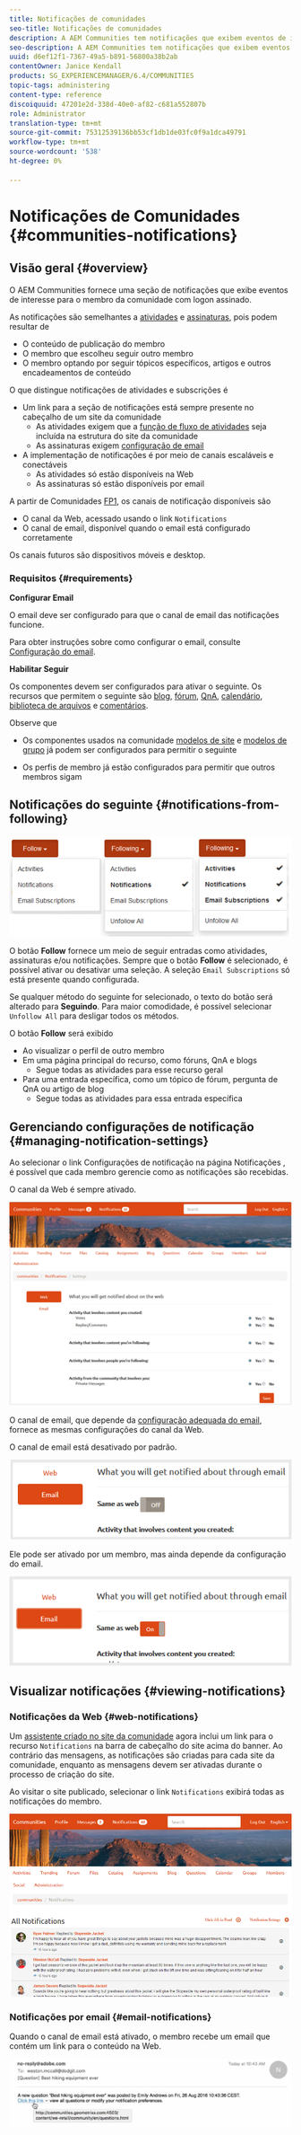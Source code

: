 ```yaml
---
title: Notificações de comunidades
seo-title: Notificações de comunidades
description: A AEM Communities tem notificações que exibem eventos de interesse para o membro da comunidade que fez logon
seo-description: A AEM Communities tem notificações que exibem eventos de interesse para o membro da comunidade que fez logon
uuid: d6ef12f1-7367-49a5-b891-56800a38b2ab
contentOwner: Janice Kendall
products: SG_EXPERIENCEMANAGER/6.4/COMMUNITIES
topic-tags: administering
content-type: reference
discoiquuid: 47201e2d-338d-40e0-af82-c681a552807b
role: Administrator
translation-type: tm+mt
source-git-commit: 75312539136bb53cf1db1de03fc0f9a1dca49791
workflow-type: tm+mt
source-wordcount: '538'
ht-degree: 0%

---
```



# Notificações de Comunidades {#communities-notifications}

## Visão geral {#overview}

O AEM Communities fornece uma seção de notificações que exibe eventos de interesse para o membro da comunidade com logon assinado.

As notificações são semelhantes a [atividades](essentials-activities.md) e [assinaturas](subscriptions.md), pois podem resultar de

* O conteúdo de publicação do membro
* O membro que escolheu seguir outro membro
* O membro optando por seguir tópicos específicos, artigos e outros encadeamentos de conteúdo

O que distingue notificações de atividades e subscrições é

* Um link para a seção de notificações está sempre presente no cabeçalho de um site da comunidade
   * As atividades exigem que a [função de fluxo de atividades](functions.md#activity-stream-function) seja incluída na estrutura do site da comunidade
   * As assinaturas exigem [configuração de email](email.md)
* A implementação de notificações é por meio de canais escaláveis e conectáveis
   * As atividades só estão disponíveis na Web
   * As assinaturas só estão disponíveis por email

A partir de Comunidades [FP1](deploy-communities.md#latestfeaturepack), os canais de notificação disponíveis são

* O canal da Web, acessado usando o link `Notifications`
* O canal de email, disponível quando o email está configurado corretamente

Os canais futuros são dispositivos móveis e desktop.

### Requisitos {#requirements}

**Configurar Email**

O email deve ser configurado para que o canal de email das notificações funcione.

Para obter instruções sobre como configurar o email, consulte [Configuração do email](analytics.md).

**Habilitar Seguir**

Os componentes devem ser configurados para ativar o seguinte. Os recursos que permitem o seguinte são [blog](blog-feature.md), [fórum](forum.md), [QnA](working-with-qna.md), [calendário](calendar.md), [biblioteca de arquivos](file-library.md) e [comentários](comments.md).

Observe que

* Os componentes usados na comunidade [modelos de site](sites.md) e [modelos de grupo](tools-groups.md) já podem ser configurados para permitir o seguinte

* Os perfis de membro já estão configurados para permitir que outros membros sigam

## Notificações do seguinte {#notifications-from-following}

![chlimage_1-254](assets/chlimage_1-254.png)

O botão **Follow** fornece um meio de seguir entradas como atividades, assinaturas e/ou notificações. Sempre que o botão **Follow** é selecionado, é possível ativar ou desativar uma seleção. A seleção `Email Subscriptions` só está presente quando configurada.

Se qualquer método do seguinte for selecionado, o texto do botão será alterado para **Seguindo**. Para maior comodidade, é possível selecionar `Unfollow All` para desligar todos os métodos.

O botão **Follow** será exibido

* Ao visualizar o perfil de outro membro
* Em uma página principal do recurso, como fóruns, QnA e blogs
   * Segue todas as atividades para esse recurso geral
* Para uma entrada específica, como um tópico de fórum, pergunta de QnA ou artigo de blog
   * Segue todas as atividades para essa entrada específica

## Gerenciando configurações de notificação {#managing-notification-settings}

Ao selecionar o link Configurações de notificação na página Notificações , é possível que cada membro gerencie como as notificações são recebidas.

O canal da Web é sempre ativado.

![chlimage_1-255](assets/chlimage_1-255.png)

O canal de email, que depende da [configuração adequada do email](email.md), fornece as mesmas configurações do canal da Web.

O canal de email está desativado por padrão.

![chlimage_1-256](assets/chlimage_1-256.png)

Ele pode ser ativado por um membro, mas ainda depende da configuração do email.

![chlimage_1-257](assets/chlimage_1-257.png)

## Visualizar notificações {#viewing-notifications}

### Notificações da Web {#web-notifications}

Um [assistente criado no site da comunidade](sites-console.md) agora inclui um link para o recurso `Notifications` na barra de cabeçalho do site acima do banner. Ao contrário das mensagens, as notificações são criadas para cada site da comunidade, enquanto as mensagens devem ser ativadas durante o processo de criação do site.

Ao visitar o site publicado, selecionar o link `Notifications` exibirá todas as notificações do membro.

![chlimage_1-258](assets/chlimage_1-258.png)

### Notificações por email {#email-notifications}

Quando o canal de email está ativado, o membro recebe um email que contém um link para o conteúdo na Web.

![chlimage_1-259](assets/chlimage_1-259.png)

